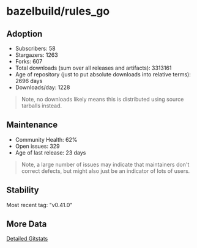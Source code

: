 # bazelbuild/rules_go

## Adoption

- Subscribers: 58
- Stargazers: 1263
- Forks: 607
- Total downloads (sum over all releases and artifacts): 3313161
- Age of repository (just to put absolute downloads into relative terms): 2696 days
- Downloads/day: 1228

> Note, no downloads likely means this is distributed using source tarballs instead.

## Maintenance

- Community Health: 62%
- Open issues: 329
- Age of last release: 23 days

> Note, a large number of issues may indicate that maintainers don't correct defects, but might also
> just be an indicator of lots of users.

## Stability

Most recent tag: "v0.41.0"

## More Data

[Detailed Gitstats](/bazel-catalog/gitstats/bazelbuild/rules_go)

